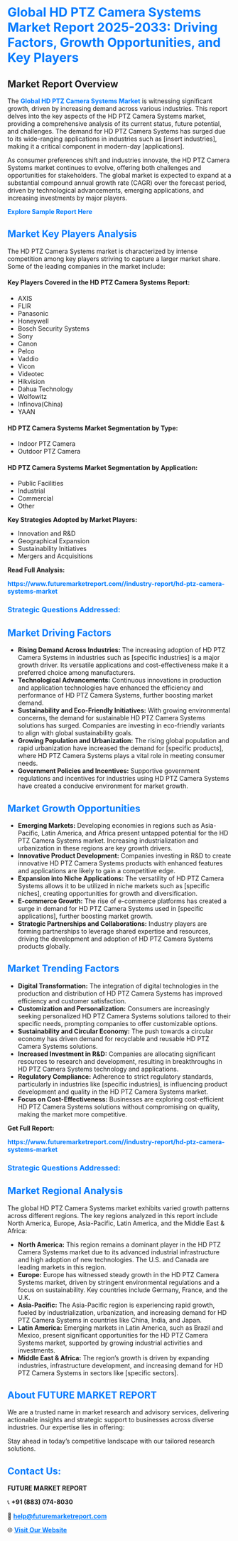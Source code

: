 <h1 style="color: #007BFF;">Global HD PTZ Camera Systems Market Report 2025-2033: Driving Factors, Growth Opportunities, and Key Players</h1>

<section id="overview">
<h2>Market Report Overview</h2>
<p>The <a href="https://www.futuremarketreport.com//industry-report/hd-ptz-camera-systems-market" style="color: #007BFF; text-decoration: none;"><strong>Global HD PTZ Camera Systems Market</strong></a> is witnessing significant growth, driven by increasing demand across various industries. This report delves into the key aspects of the HD PTZ Camera Systems market, providing a comprehensive analysis of its current status, future potential, and challenges. The demand for HD PTZ Camera Systems has surged due to its wide-ranging applications in industries such as [insert industries], making it a critical component in modern-day [applications].</p>
<p>As consumer preferences shift and industries innovate, the HD PTZ Camera Systems market continues to evolve, offering both challenges and opportunities for stakeholders. The global market is expected to expand at a substantial compound annual growth rate (CAGR) over the forecast period, driven by technological advancements, emerging applications, and increasing investments by major players.</p>
</section>

<section id="overview">
<p><a href="https://www.futuremarketreport.com//request-sample/reportId=81997" style="color: #007BFF; text-decoration: none;"><strong>Explore Sample Report Here</strong></a></p>
</section>

<section id="key-players">
<h2 style="color: #007BFF;">Market Key Players Analysis</h2>
<p>The HD PTZ Camera Systems market is characterized by intense competition among key players striving to capture a larger market share. Some of the leading companies in the market include:</p>
<h4>Key Players Covered in the HD PTZ Camera Systems Report:</h4>
<ul><li>AXIS</li><li>FLIR</li><li>Panasonic</li><li>Honeywell</li><li>Bosch Security Systems</li><li>Sony</li><li>Canon</li><li>Pelco</li><li>Vaddio</li><li>Vicon</li><li>Videotec</li><li>Hikvision</li><li>Dahua Technology</li><li>Wolfowitz</li><li>Infinova(China)</li><li>YAAN</li></ul>
<h4>HD PTZ Camera Systems Market Segmentation by Type:</h4>
<ul><li>Indoor PTZ Camera</li><li>Outdoor PTZ Camera</li></ul>

<h4>HD PTZ Camera Systems Market Segmentation by Application:</h4>
<ul><li>Public Facilities</li><li>Industrial</li><li>Commercial</li><li>Other</li></ul>
<p><strong>Key Strategies Adopted by Market Players:</strong></p>
<ul>
<li>Innovation and R&D</li>
<li>Geographical Expansion</li>
<li>Sustainability Initiatives</li>
<li>Mergers and Acquisitions</li>
</ul>
</section>

<section>
<p><strong>Read Full Analysis: </strong></p><a href="https://www.futuremarketreport.com//industry-report/hd-ptz-camera-systems-market" style="color: #007BFF; text-decoration: none;"><strong>https://www.futuremarketreport.com//industry-report/hd-ptz-camera-systems-market</strong></a>
<h3 style="color: #007BFF;">Strategic Questions Addressed:</h3>
</section>

<section id="driving-factors">
<h2 style="color: #007BFF;">Market Driving Factors</h2>
<ul>
<li><strong>Rising Demand Across Industries:</strong> The increasing adoption of HD PTZ Camera Systems in industries such as [specific industries] is a major growth driver. Its versatile applications and cost-effectiveness make it a preferred choice among manufacturers.</li>
<li><strong>Technological Advancements:</strong> Continuous innovations in production and application technologies have enhanced the efficiency and performance of HD PTZ Camera Systems, further boosting market demand.</li>
<li><strong>Sustainability and Eco-Friendly Initiatives:</strong> With growing environmental concerns, the demand for sustainable HD PTZ Camera Systems solutions has surged. Companies are investing in eco-friendly variants to align with global sustainability goals.</li>
<li><strong>Growing Population and Urbanization:</strong> The rising global population and rapid urbanization have increased the demand for [specific products], where HD PTZ Camera Systems plays a vital role in meeting consumer needs.</li>
<li><strong>Government Policies and Incentives:</strong> Supportive government regulations and incentives for industries using HD PTZ Camera Systems have created a conducive environment for market growth.</li>
</ul>
</section>

<section id="growth-opportunities">
<h2 style="color: #007BFF;">Market Growth Opportunities</h2>
<ul>
<li><strong>Emerging Markets:</strong> Developing economies in regions such as Asia-Pacific, Latin America, and Africa present untapped potential for the HD PTZ Camera Systems market. Increasing industrialization and urbanization in these regions are key growth drivers.</li>
<li><strong>Innovative Product Development:</strong> Companies investing in R&D to create innovative HD PTZ Camera Systems products with enhanced features and applications are likely to gain a competitive edge.</li>
<li><strong>Expansion into Niche Applications:</strong> The versatility of HD PTZ Camera Systems allows it to be utilized in niche markets such as [specific niches], creating opportunities for growth and diversification.</li>
<li><strong>E-commerce Growth:</strong> The rise of e-commerce platforms has created a surge in demand for HD PTZ Camera Systems used in [specific applications], further boosting market growth.</li>
<li><strong>Strategic Partnerships and Collaborations:</strong> Industry players are forming partnerships to leverage shared expertise and resources, driving the development and adoption of HD PTZ Camera Systems products globally.</li>
</ul>
</section>

<section id="trending-factors">
<h2 style="color: #007BFF;">Market Trending Factors</h2>
<ul>
<li><strong>Digital Transformation:</strong> The integration of digital technologies in the production and distribution of HD PTZ Camera Systems has improved efficiency and customer satisfaction.</li>
<li><strong>Customization and Personalization:</strong> Consumers are increasingly seeking personalized HD PTZ Camera Systems solutions tailored to their specific needs, prompting companies to offer customizable options.</li>
<li><strong>Sustainability and Circular Economy:</strong> The push towards a circular economy has driven demand for recyclable and reusable HD PTZ Camera Systems solutions.</li>
<li><strong>Increased Investment in R&D:</strong> Companies are allocating significant resources to research and development, resulting in breakthroughs in HD PTZ Camera Systems technology and applications.</li>
<li><strong>Regulatory Compliance:</strong> Adherence to strict regulatory standards, particularly in industries like [specific industries], is influencing product development and quality in the HD PTZ Camera Systems market.</li>
<li><strong>Focus on Cost-Effectiveness:</strong> Businesses are exploring cost-efficient HD PTZ Camera Systems solutions without compromising on quality, making the market more competitive.</li>
</ul>
</section>

<section>
<p><strong>Get Full Report: </strong></p><a href="https://www.futuremarketreport.com//industry-report/hd-ptz-camera-systems-market" style="color: #007BFF; text-decoration: none;"><strong>https://www.futuremarketreport.com//industry-report/hd-ptz-camera-systems-market</strong></a>
<h3 style="color: #007BFF;">Strategic Questions Addressed:</h3>
</section>


<section id="regional-analysis">
<h2 style="color: #007BFF;">Market Regional Analysis</h2>
<p>The global HD PTZ Camera Systems market exhibits varied growth patterns across different regions. The key regions analyzed in this report include North America, Europe, Asia-Pacific, Latin America, and the Middle East & Africa:</p>
<ul>
<li><strong>North America:</strong> This region remains a dominant player in the HD PTZ Camera Systems market due to its advanced industrial infrastructure and high adoption of new technologies. The U.S. and Canada are leading markets in this region.</li>
<li><strong>Europe:</strong> Europe has witnessed steady growth in the HD PTZ Camera Systems market, driven by stringent environmental regulations and a focus on sustainability. Key countries include Germany, France, and the U.K.</li>
<li><strong>Asia-Pacific:</strong> The Asia-Pacific region is experiencing rapid growth, fueled by industrialization, urbanization, and increasing demand for HD PTZ Camera Systems in countries like China, India, and Japan.</li>
<li><strong>Latin America:</strong> Emerging markets in Latin America, such as Brazil and Mexico, present significant opportunities for the HD PTZ Camera Systems market, supported by growing industrial activities and investments.</li>
<li><strong>Middle East & Africa:</strong> The region’s growth is driven by expanding industries, infrastructure development, and increasing demand for HD PTZ Camera Systems in sectors like [specific sectors].</li>
</ul>
</section>

<footer>
<h2 style="color: #007BFF;">About FUTURE MARKET REPORT</h2>
<p>We are a trusted name in market research and advisory services, delivering actionable insights and strategic support to businesses across diverse industries. Our expertise lies in offering:</p>

<p>Stay ahead in today’s competitive landscape with our tailored research solutions.</p>

<h2 style="color: #007BFF;">Contact Us:</h2>
<p><strong>FUTURE MARKET REPORT</strong></p>
<p>📞 <strong>+91 (883) 074-8030</strong></p>
<p>📧 <strong><a href="mailto:help@futuremarketreport.com" style="color: #007BFF;">help@futuremarketreport.com</a></strong></p>
<p>🌐 <strong><a href="https://www.futuremarketreport.com/" style="color: #007BFF;">Visit Our Website</a></strong></p>
</footer>